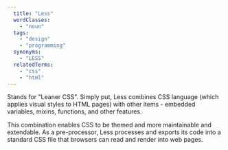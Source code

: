 ```yaml
---
  title: "Less"
  wordClasses:
    - "noun"
  tags:
    - "design"
    - "programming"
  synonyms:
    - "LESS"
  relatedTerms:
    - "css"
    - "html"
---
```

Stands for "Leaner CSS". Simply put, Less combines CSS language (which applies visual styles to HTML pages) with other items - embedded variables, mixins, functions, and other features.

This combination enables CSS to be themed and more maintainable and extendable. As a pre-processor, Less processes and exports its code into a standard CSS file that browsers can read and render into web pages.
